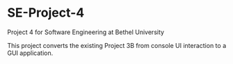 # SE-Project-4
Project 4 for Software Engineering at Bethel University

This project converts the existing Project 3B from console UI interaction to a GUI application.
